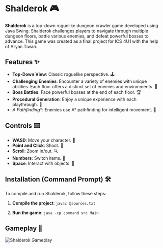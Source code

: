 # Shalderok 🎮

**Shalderok** is a top-down roguelike dungeon crawler game developed using Java Swing. Shalderok challenges players to navigate through multiple dungeon floors, battle various enemies, and defeat powerful bosses to advance. This game was created as a final project for ICS 4U1 with the help of Aryan Tiwari.

## Features ✨

- **Top-Down View**: Classic roguelike perspective. 🕹️
- **Challenging Enemies**: Encounter a variety of enemies with unique abilities. Each floor offers a distinct set of enemies and environments. 👹
- **Boss Battles**: Face powerful bosses at the end of each floor. 🏆
- **Procedural Generation**: Enjoy a unique experience with each playthrough. 🔄
- **A* Pathfinding**: Enemies use A* pathfinding for intelligent movement. 🧭

## Controls ⌨️

- **WASD**: Move your character. 🚶
- **Point and Click**: Shoot. 🎯
- **Scroll**: Zoom in/out. 🔍
- **Numbers**: Switch items. 🔢
- **Space**: Interact with objects. 🔄

## Installation (Command Prompt) 🛠️

To compile and run Shalderok, follow these steps:

1. **Compile the project**:
   `javac @sources.txt`

2. **Run the game**:
   `java -cp command src Main`

## Gameplay 🎥

![Shalderok Gameplay](graphics/gameplay.gif)